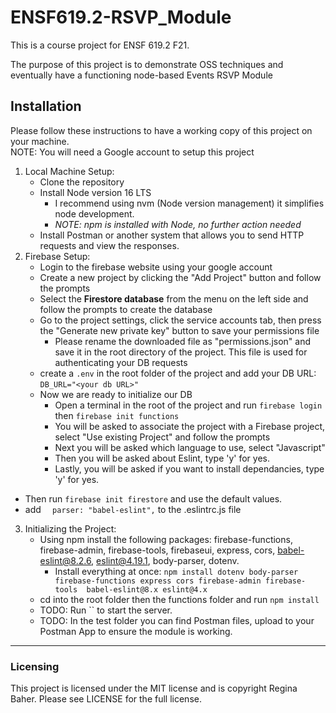 # ENSF619.2-RSVP_Module

This is a course project for ENSF 619.2 F21. 

The purpose of this project is to demonstrate OSS techniques and eventually have a functioning node-based Events RSVP Module

## Installation  

Please follow these instructions to have a working copy of this project on your machine.  
NOTE: You will need a Google account to setup this project  

1. Local Machine Setup:
   - Clone the repository
   - Install Node version 16 LTS  
		- I recommend using nvm (Node version management) it simplifies node development.
		- *NOTE: npm is installed with Node, no further action needed*
   - Install Postman or another system that allows you to send HTTP requests and view the responses.  		
2. Firebase Setup:  
   - Login to the firebase website using your google account  
   - Create a new project by clicking the "Add Project" button and follow the prompts  
   - Select the **Firestore database** from the menu on the left side and follow the prompts to create the database  
   - Go to the project settings, click the service accounts tab, then press the "Generate new private key" button to save your permissions file  
      - Please rename the downloaded file as "permissions.json" and save it in the root directory of the project. This file is used for authenticating your DB requests  
   - create a `.env` in the root folder of the project and add your DB URL: `DB_URL="<your db URL>"`  
   - Now we are ready to initialize our DB  
      - Open a terminal in the root of the project and run `firebase login` then `firebase init functions`   
	  - You will be asked to associate the project with a Firebase project, select "Use existing Project" and follow the prompts  
	  - Next you will be asked which language to use, select "Javascript"  
	  - Then you will be asked about Eslint, type 'y' for yes.  
	  - Lastly, you will be asked if you want to install dependancies, type 'y' for yes.  
  - Then run `firebase init firestore` and use the default values.
  - add `  parser: "babel-eslint",` to the .eslintrc.js file
3. Initializing the Project:
   - Using npm install the following packages: firebase-functions, firebase-admin, firebase-tools, firebaseui, express, cors, babel-eslint@8.2.6, eslint@4.19.1, body-parser, dotenv.  
     - Install everything at once: `npm install dotenv body-parser firebase-functions express cors firebase-admin firebase-tools  babel-eslint@8.x eslint@4.x`  
   - cd into the root folder then the functions folder and run `npm install`  
   - TODO: Run `` to start the server.  
   - TODO: In the test folder you can find Postman files, upload to your Postman App to ensure the module is working.   

---
### Licensing
This project is licensed under the MIT license and is copyright Regina Baher. Please see LICENSE for the full license.
